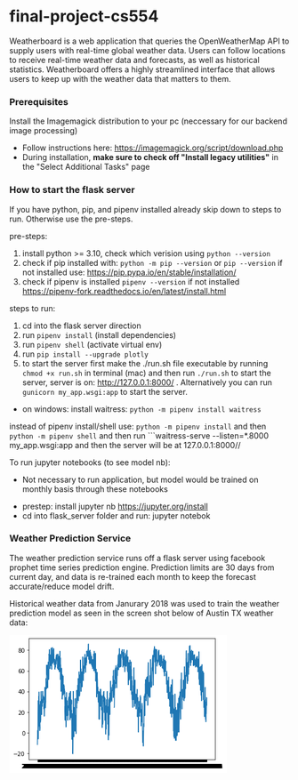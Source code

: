 # final-project-cs554

Weatherboard is a web application that queries the OpenWeatherMap API to supply users with real-time global weather data. Users can follow locations to receive real-time weather data and forecasts, as well as historical statistics. Weatherboard offers a highly streamlined interface that allows users to keep up with the weather data that matters to them.

### Prerequisites

Install the Imagemagick distribution to your pc (neccessary for our backend image processing)

- Follow instructions here: https://imagemagick.org/script/download.php
- During installation, **make sure to check off "Install legacy utilities"** in the "Select Additional Tasks" page

### How to start the flask server

If you have python, pip, and pipenv installed already skip down to steps to run. Otherwise use the pre-steps.

pre-steps:

1. install python >= 3.10, check which verision using `python --version`
2. check if pip installed with: `python -m pip --version` or `pip --version` if not installed use: https://pip.pypa.io/en/stable/installation/
3. check if pipenv is installed `pipenv --version` if not installed https://pipenv-fork.readthedocs.io/en/latest/install.html

steps to run:

1. cd into the flask server direction
2. run `pipenv install` (install dependencies)
3. run `pipenv shell` (activate virtual env)
4. run `pip install --upgrade plotly`
5. to start the server first make the ./run.sh file executable by running `chmod +x run.sh` in terminal (mac) and then run `./run.sh` to start the server, server is on: http://127.0.0.1:8000/ . Alternatively you can run `gunicorn my_app.wsgi:app` to start the server.

* on windows:
install waitress: ```python -m pipenv install waitress```

instead of pipenv install/shell use: ```python -m pipenv install``` and then ```python -m pipenv shell``` and then run ```waitress-serve --listen=*.8000 my_app.wsgi:app and then the server will be at 127.0.0.1:8000/<city>/<periods>

To run jupyter notebooks (to see model nb):

- Not necessary to run application, but model would be trained on monthly basis through these notebooks

* prestep: install jupyter nb https://jupyter.org/install
* cd into flask_server folder and run: jupyter notebok

### Weather Prediction Service

The weather prediction service runs off a flask server using facebook prophet time series prediction engine. Prediction limits are 30 days from current day, and data is re-trained each month to keep the forecast accurate/reduce model drift.

Historical weather data from Janurary 2018 was used to train the weather prediction model as seen in the screen shot below of Austin TX weather data:


![Screenshot](austin_tx_data.png)

